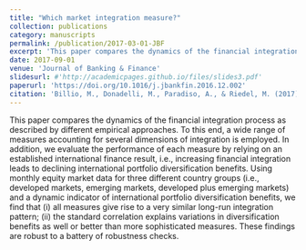 ```yaml
---
title: "Which market integration measure?"
collection: publications
category: manuscripts
permalink: /publication/2017-03-01-JBF
excerpt: 'This paper compares the dynamics of the financial integration process as described by different empirical approaches.'
date: 2017-09-01
venue: 'Journal of Banking & Finance'
slidesurl: #'http://academicpages.github.io/files/slides3.pdf'
paperurl: 'https://doi.org/10.1016/j.jbankfin.2016.12.002'
citation: 'Billio, M., Donadelli, M., Paradiso, A., & Riedel, M. (2017). &quot;Which market integration measure?.&quot; <i>Journal of Banking & Finance</i>, 76, 150-174.'
---
```


This paper compares the dynamics of the financial integration process as described by different empirical approaches. To this end, a wide range of measures accounting for several dimensions of integration is employed. In addition, we evaluate the performance of each measure by relying on an established international finance result, i.e., increasing financial integration leads to declining international portfolio diversification benefits. Using monthly equity market data for three different country groups (i.e., developed markets, emerging markets, developed plus emerging markets) and a dynamic indicator of international portfolio diversification benefits, we find that (i) all measures give rise to a very similar long-run integration pattern; (ii) the standard correlation explains variations in diversification benefits as well or better than more sophisticated measures. These findings are robust to a battery of robustness checks.